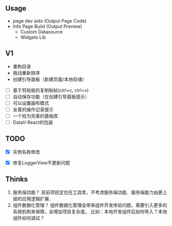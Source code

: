 ## Usage

- page dev aids (Output Page Code)
- Info Page Build (Output Preview)
  - Custom Datasource
  - Widgets Lib


## V1

- 重构目录
- 拖动重新排序
- 创建引导面板（新建页面/本地存储）
- [ ] 基于剪贴板的复制粘帖(ctrl+c, ctrl+v)
- [ ] 自动保存功能（在创建引导面板提示）
- [ ] 可以设置画布模式
- [ ] 友善的操作记录提示
- [ ] 一个较为完善的基础库
- [ ] DataV-React的包装

## TODO
- [x] 实例名称修改
- [x] 修复LoggerView不更新问题


## Thinks

1. 服务端功能？
  目前项目定位在工具库，不考虑服务端功能．服务端能力由更上层的应用逻辑扩展．
2. 组件数据化管理？
  组件数据化管理会带来组件开发体验问题，需要引入更多的系统机制来保障，会增加项目复杂度。
  比如：本地开发组件后如何导入？本地组件如何调试？